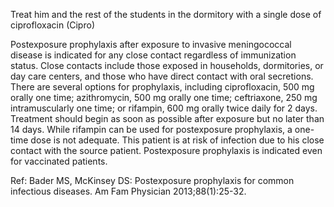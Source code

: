 Treat him and the rest of the students in the dormitory with a single dose of ciprofloxacin (Cipro)

Postexposure prophylaxis after exposure to invasive meningococcal disease is indicated for any close contact regardless of immunization status. Close contacts include those exposed in households, dormitories, or day care centers, and those who have direct contact with oral secretions. There are several options for prophylaxis, including ciprofloxacin, 500 mg orally one time; azithromycin, 500 mg orally one time; ceftriaxone, 250 mg intramuscularly one time; or rifampin, 600 mg orally twice daily for 2 days. Treatment should begin as soon as possible after exposure but no later than 14 days. While rifampin can be used for postexposure prophylaxis, a one-time dose is not adequate. This patient is at risk of infection due to his close contact with the source patient. Postexposure prophylaxis is indicated even for vaccinated patients.

Ref: Bader MS, McKinsey DS: Postexposure prophylaxis for common infectious diseases. Am Fam Physician 2013;88(1):25-32.